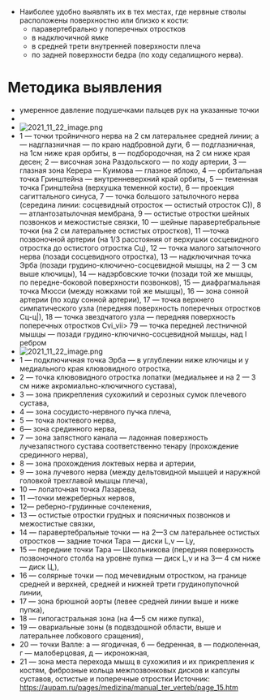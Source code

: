 - Наиболее удобно выявлять их в тех местах, где нервные стволы расположены поверхностно или близко к кости:
	- паравертебрально у поперечных отростков
	- в надключичной ямке
	- в средней трети внутренней поверхности плеча
	- по задней поверхности бедра (по ходу седалищного нерва).
# Методика выявления
- умеренное давление подушечками пальцев рук на указанные точки
-
- ![2021_11_22_image.png](https://cdn.logseq.com/%2F90d07cd0-0c20-405f-b80f-bbc874a0823a07875097-ef35-4a7c-8fbc-876e3d59c8ce2021_11_22_image.png?Expires=4791196330&Signature=eSCwbzwDOIXlQ5xVJQ~ERdxbO0qLPeE0Ozj5pApkW0DvQ0gocjF6fT7dSWc0EkoXdHlAtCV-CAvXf3HjUwa5EV4PzMgYP88DenrMxDDgbXVeH0rLxL~JKDvprZclJ8KdaGSyCddgqpCf11XkE7SjS72cI~kUbmXErdH4q~7FCvmYSCa5rPLfUa8M0tTkjJ43UIntoshsfFA6WK7Sb2yZaglPagsr066sDUQxRWJFi03YujAQ27Wbxbxr9RH-TN~OMlL-BTsR5oBxsO0lL21S0345T8DLngrDkJpAJ81fYx5cOrYbAOwyd3l0g-YCEIhBj0etbgJ7TcBZfYIwdxTjyg__&Key-Pair-Id=APKAJE5CCD6X7MP6PTEA)
- 1 — точки тройничного нерва на 2 см латеральнее средней линии; а — надглазничная — по краю надбровной дуги, 6 — подглазничная, на 1см ниже края орбиты, в — подбородочная, на 2 см ниже края десен; 2 — височная зона Раздольского — по ходу артерии, 3 — глазная зона Керера — Куимова — глазное яблоко, 4 — орбитальная точка Гринштейна — внутренневерхний край орбиты, 5 — теменная точка Гринштейна (верхушка теменной кости), 6 — проекция сагиттального синуса, 7 — точка большого затылочного нерва (середина линии: сосцевидный отросток — остистый отросток С)), 8 — атлантозатылочная мембрана, 9 — остистые отростки шейных позвонков и межостистые связки, 10 — шейные паравертебральные точки (на 2 см латеральнее остистых отростков), 11 —точка позвоночной артерии (на 1/3 расстояния от верхушки сосцевидного отростка до остистого отростка Сц), 12 — точка малого затылочного нерва (позади сосцевидного отростка), 13 — надключичная точка Эрба (позади грудино-ключично-сосцевидной мышцы, на 2 — 3 см выше ключицы), 14 — надэрбовские точки (позади той же мышцы, по передне-боковой поверхности позвонков), 15 — диафрагмальная точка Мюсси (между ножками той же мышцы), 16 — зона сонной артерии (по ходу сонной артерии), 17 — точка верхнего симпатического узла (передняя поверхность поперечных отростков Сц-ц|), 18 — точка звездчатого узла — передняя поверхность поперечных отростков Cvi_vii> 79 — точка передней лестничной мышцы — позади грудино-ключично-сосцевидной мышцы, над I ребром
- ![2021_11_22_image.png](https://cdn.logseq.com/%2F90d07cd0-0c20-405f-b80f-bbc874a0823a635ba8f4-a1bc-468c-a143-61adea3a31c42021_11_22_image.png?Expires=4791196306&Signature=korJHNdtXt8hPWl8NgPKItY1yweajNktXbgSKNVzsZJnSNnBA5djOVbPMWbaSXpMs~wM2I4JSttcWC6PXDkvHWlrzW9Mw9cg-EBDxS4jwxs4WxJqOgfTA9onI~NdLYlSJwIDWzrB9yKMSIHCeIRZgxOWCJJz6h62MsNiZ7KssqOAc1cieazUr60IaTK5b~8e21MEyaqYC0odFLO1XWTx72cnXoliFqxXSZ02GzUMw-~TXU-jpQNPpw7xKRuM5mOtKFkHfrTVK2QYJr08v7pfx4yxBYrp9pD1ikypp6xpEcQTRrPsVGSpcxXoprxSe3xeo3kJRoyqZTGxeiG967koRQ__&Key-Pair-Id=APKAJE5CCD6X7MP6PTEA)
- 1 — подключичная точка Эрба — в углублении ниже ключицы и у медиального края клювовидного отростка,
- 2 — точка клювовидного отростка лопатки (медиальнее и на 2 — 3 см ниже акромиально-ключичного сустава),
- 3 — зона прикрепления сухожилий и серозных сумок плечевого сустава,
- 4 — зона сосудисто-нервного пучка плеча,
- 5 — точка локтевого нерва,
- 6— зона срединного нерва,
- 7 — зона запястного канала — ладонная поверхность лучезапястного сустава соответственно тенару (прохождение срединного нерва),
- 8 — зона прохождения локтевых нерва и артерии,
- 9 — зона лучевого нерва (между дельтовидной мышцей и наружной головкой трехглавой мышцы плеча),
- 10 — лопаточная точка Лазарева,
- 11 —точки межреберных нервов,
- 12— реберно-грудинные сочленения,
- 13 — остистые отростки грудных и поясничных позвонков и межостистые связки,
- 14 — паравертебральные точки — на 2—3 см латеральнее остистых отростков — задние точки Тара — диски L,v — Ly,
- 15 — передние точки Тара — Школьникова (передняя поверхность позвоночного столба на уровне пупка — диск L,v и на 3— 4 см ниже — диск Ц,),
- 16 — солярные точки — под мечевидным отростком, на границе средней и верхней, средней и нижней трети грудинопупочной линии,
- 17 — зона брюшной аорты (левее средней линии выше и ниже пупка),
- 18 — гипогастральная зона (на 4—5 см ниже пупка),
- 19 — овариальные зоны (в подвздошной области, выше и латеральнее лобкового сращения),
- 20 — точки Валле: а — ягодичная, б — бедренная, в — подколенная, г — малоберцовая, д — икроножная,
- 21 — зона места перехода мышц в сухожилия и их прикрепления к костям, фиброзные кольца межпозвонковых дисков и капсулы суставов, остистые и поперечные отростки
  Источник: https://aupam.ru/pages/medizina/manual_ter_verteb/page_15.htm